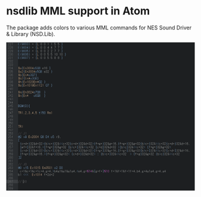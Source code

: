 # nsdlib MML support in Atom

The package adds colors to various MML commands for NES Sound Driver & Library (NSD.Lib).

![Example1](https://raw.githubusercontent.com/hallyvorc/language-mml-nsdlib/master/screenshot.png)

